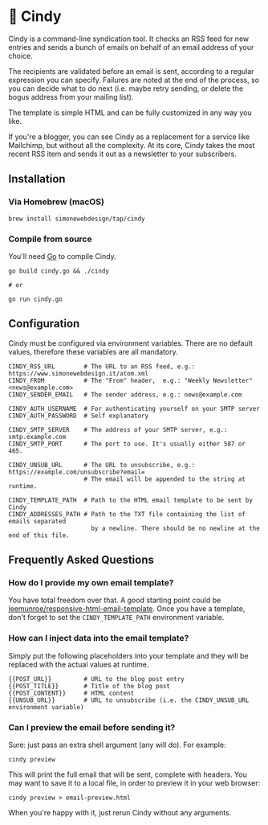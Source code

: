 # 🌼 Cindy

Cindy is a command-line syndication tool. It checks an RSS feed for new entries and sends a bunch of emails on behalf of an email address of your choice.

The recipients are validated before an email is sent, according to a regular expression you can specify. Failures are noted at the end of the process, so you can decide what to do next (i.e. maybe retry sending, or delete the bogus address from your mailing list).

The template is simple HTML and can be fully customized in any way you like.

If you're a blogger, you can see Cindy as a replacement for a service like Mailchimp, but without all the complexity. At its core, Cindy takes the most recent RSS item and sends it out as a newsletter to your subscribers.


## Installation

### Via Homebrew (macOS)

    brew install simonewebdesign/tap/cindy

### Compile from source

You'll need [Go](https://golang.org/) to compile Cindy.

    go build cindy.go && ./cindy

    # or

    go run cindy.go


## Configuration

Cindy must be configured via environment variables. There are no default values, therefore these variables are all mandatory.

    CINDY_RSS_URL        # The URL to an RSS feed, e.g.: https://www.simonewebdesign.it/atom.xml
    CINDY_FROM           # The "From" header,  e.g.: "Weekly Newsletter" <news@example.com>
    CINDY_SENDER_EMAIL   # The sender address, e.g.: news@example.com

    CINDY_AUTH_USERNAME  # For authenticating yourself on your SMTP server
    CINDY_AUTH_PASSWORD  # Self explanatory

    CINDY_SMTP_SERVER    # The address of your SMTP server, e.g.: smtp.example.com
    CINDY_SMTP_PORT      # The port to use. It's usually either 587 or 465.

    CINDY_UNSUB_URL      # The URL to unsubscribe, e.g.: https://example.com/unsubscribe?email=
                         # The email will be appended to the string at runtime.

    CINDY_TEMPLATE_PATH  # Path to the HTML email template to be sent by Cindy
    CINDY_ADDRESSES_PATH # Path to the TXT file containing the list of emails separated
                           by a newline. There should be no newline at the end of this file.


## Frequently Asked Questions

### How do I provide my own email template?

You have total freedom over that. A good starting point could be [leemunroe/responsive-html-email-template](https://github.com/leemunroe/responsive-html-email-template). Once you have a template, don't forget to set the `CINDY_TEMPLATE_PATH` environment variable.

### How can I inject data into the email template?

Simply put the following placeholders into your template and they will be replaced with the actual values at runtime.

    {{POST_URL}}         # URL to the blog post entry
    {{POST_TITLE}}       # Title of the blog post
    {{POST_CONTENT}}     # HTML content
    {{UNSUB_URL}}        # URL to unsubscribe (i.e. the CINDY_UNSUB_URL environment variable)

### Can I preview the email before sending it?

Sure: just pass an extra shell argument (any will do). For example:

    cindy preview

This will print the full email that will be sent, complete with headers. You may want to save it to a local file, in order to preview it in your web browser:

    cindy preview > email-preview.html

When you're happy with it, just rerun Cindy without any arguments.
